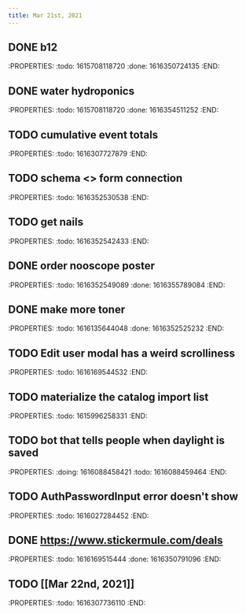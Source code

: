 ```yaml
---
title: Mar 21st, 2021
---
```


## DONE b12
:PROPERTIES:
:todo: 1615708118720
:done: 1616350724135
:END:
## DONE water hydroponics
:PROPERTIES:
:todo: 1615708118720
:done: 1616354511252
:END:
## TODO cumulative event totals
:PROPERTIES:
:todo: 1616307727879
:END:
## TODO schema <> form connection
:PROPERTIES:
:todo: 1616352530538
:END:
## TODO get nails
:PROPERTIES:
:todo: 1616352542433
:END:
## DONE order nooscope poster
:PROPERTIES:
:todo: 1616352549089
:done: 1616355789084
:END:
## DONE make more toner
:PROPERTIES:
:todo: 1616135644048
:done: 1616352525232
:END:
## TODO Edit user modal has a weird scrolliness
:PROPERTIES:
:todo: 1616169544532
:END:
## TODO materialize the catalog import list
:PROPERTIES:
:todo: 1615996258331
:END:
## TODO bot that tells people when daylight is saved
:PROPERTIES:
:doing: 1616088458421
:todo: 1616088459464
:END:
## TODO AuthPasswordInput error doesn't show
:PROPERTIES:
:todo: 1616027284452
:END:
## DONE https://www.stickermule.com/deals
:PROPERTIES:
:todo: 1616169515444
:done: 1616350791096
:END:
## TODO [[Mar 22nd, 2021]]
:PROPERTIES:
:todo: 1616307736110
:END:
